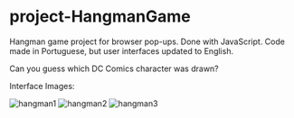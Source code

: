 # project-HangmanGame
Hangman game project for browser pop-ups. Done with JavaScript. Code made in Portuguese, but user interfaces updated to English.

Can you guess which DC Comics character was drawn?

Interface Images:

![hangman1](https://user-images.githubusercontent.com/98829238/194716829-13a6f0ba-b935-4d9e-9cc4-0552b8b1d877.png)
![hangman2](https://user-images.githubusercontent.com/98829238/194716835-086727be-4ad4-4aff-abda-a9d25145c37f.png)
![hangman3](https://user-images.githubusercontent.com/98829238/194716839-74be9a0a-5adc-46f6-b950-eb636d8e5856.png)
